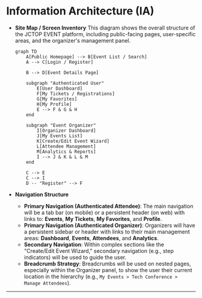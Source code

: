 # Information Architecture (IA)

  * **Site Map / Screen Inventory**
    This diagram shows the overall structure of the JCTOP EVENT platform, including public-facing pages, user-specific areas, and the organizer's management panel.

    ```mermaid
    graph TD
        A[Public Homepage] --> B[Event List / Search]
        A --> C[Login / Register]
        
        B --> D[Event Details Page]
        
        subgraph "Authenticated User"
            E[User Dashboard]
            F[My Tickets / Registrations]
            G[My Favorites]
            H[My Profile]
            E --> F & G & H
        end

        subgraph "Event Organizer"
            I[Organizer Dashboard]
            J[My Events List]
            K[Create/Edit Event Wizard]
            L[Attendee Management]
            M[Analytics & Reports]
            I --> J & K & L & M
        end

        C --> E
        C --> I
        D -- "Register" --> F
    ```

  * **Navigation Structure**

      * **Primary Navigation (Authenticated Attendee)**: The main navigation will be a tab bar (on mobile) or a persistent header (on web) with links to: **Events**, **My Tickets**, **My Favorites**, and **Profile**.
      * **Primary Navigation (Authenticated Organizer)**: Organizers will have a persistent sidebar or header with links to their main management areas: **Dashboard**, **Events**, **Attendees**, and **Analytics**.
      * **Secondary Navigation**: Within complex sections like the "Create/Edit Event Wizard," secondary navigation (e.g., step indicators) will be used to guide the user.
      * **Breadcrumb Strategy**: Breadcrumbs will be used on nested pages, especially within the Organizer panel, to show the user their current location in the hierarchy (e.g., `My Events > Tech Conference > Manage Attendees`).

-----
